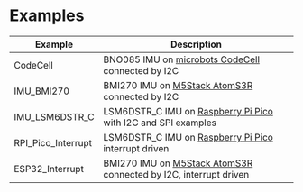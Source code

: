 # Examples

| Example            | Description |
| -------------------| ----------- |
| CodeCell           | BNO085 IMU on [microbots CodeCell](https://microbots.io/products/codecell) connected by I2C |
| IMU_BMI270         | BMI270 IMU on [M5Stack AtomS3R](https://shop.m5stack.com/products/atoms3r-dev-kit) connected by I2C |
| IMU_LSM6DSTR_C     | LSM6DSTR_C IMU on [Raspberry Pi Pico](https://www.raspberrypi.com/documentation/microcontrollers/pico-series.html) with I2C and SPI examples |
| RPI_Pico_Interrupt | LSM6DSTR_C IMU on [Raspberry Pi Pico](https://www.raspberrypi.com/documentation/microcontrollers/pico-series.html) interrupt driven |
| ESP32_Interrupt    | BMI270 IMU on [M5Stack AtomS3R](https://shop.m5stack.com/products/atoms3r-dev-kit) connected by I2C, interrupt driven |
